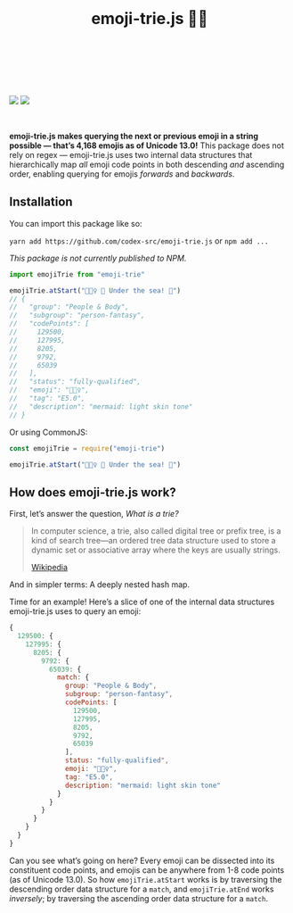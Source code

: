 <!-- https://github.com/streamich/react-use/blob/master/README.md -->
<div align="center">
  <h1>
    <br>
    <br>
    emoji-trie.js 🌳✨
    <br>
    <br>
    <br>
    <br>
  </h1>
</div>

![](https://img.shields.io/badge/eslint-passing-brightgreen) ![](https://img.shields.io/badge/jest-passing-brightgreen)

<br>

**emoji-trie.js makes querying the next or previous emoji in a string possible — that’s 4,168 emojis as of Unicode 13.0!** This package does not rely on regex — emoji-trie.js uses two internal data structures that hierarchically map _all_ emoji code points in both descending _and_ ascending order, enabling querying for emojis _forwards_ and _backwards_.

## Installation

You can import this package like so:

`yarn add https://github.com/codex-src/emoji-trie.js` or `npm add ...`

_This package is not currently published to NPM._

```js
import emojiTrie from "emoji-trie"

emojiTrie.atStart("🧜🏻‍♀️ 🎵 Under the sea! 🎵")
// {
//   "group": "People & Body",
//   "subgroup": "person-fantasy",
//   "codePoints": [
//     129500,
//     127995,
//     8205,
//     9792,
//     65039
//   ],
//   "status": "fully-qualified",
//   "emoji": "🧜🏻‍♀️",
//   "tag": "E5.0",
//   "description": "mermaid: light skin tone"
// }
```

Or using CommonJS:

```js
const emojiTrie = require("emoji-trie")

emojiTrie.atStart("🧜🏻‍♀️ 🎵 Under the sea! 🎵")
```

## How does emoji-trie.js work?

First, let’s answer the question, _What is a trie?_

> In computer science, a trie, also called digital tree or prefix tree, is a kind of search tree—an ordered tree data structure used to store a dynamic set or associative array where the keys are usually strings.
>
> [Wikipedia](https://en.wikipedia.org/wiki/Trie)

And in simpler terms: A deeply nested hash map.

Time for an example! Here’s a slice of one of the internal data structures emoji-trie.js uses to query an emoji:

```js
{
  129500: {
    127995: {
      8205: {
        9792: {
          65039: {
            match: {
              group: "People & Body",
              subgroup: "person-fantasy",
              codePoints: [
                129500,
                127995,
                8205,
                9792,
                65039
              ],
              status: "fully-qualified",
              emoji: "🧜🏻‍♀️",
              tag: "E5.0",
              description: "mermaid: light skin tone"
            }
          }
        }
      }
    }
  }
}
```

Can you see what’s going on here? Every emoji can be dissected into its constituent code points, and emojis can be anywhere from 1-8 code points (as of Unicode 13.0). So how `emojiTrie.atStart` works is by traversing the descending order data structure for a `match`, and `emojiTrie.atEnd` works _inversely_; by traversing the ascending order data structure for a `match`.
